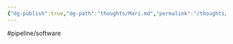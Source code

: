 ```yaml
---
{"dg-publish":true,"dg-path":"thoughts/Mari.md","permalink":"/thoughts/mari/","hide":true}
---
```


#pipeline/software